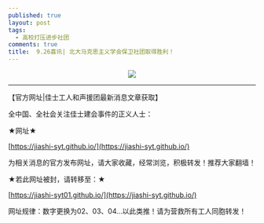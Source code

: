 ```yaml
---
published: true
layout: post
tags:
  - 高校打压进步社团
comments: true
title:  9.26喜讯| 北大马克思主义学会保卫社团取得胜利！
---
```



<p align="center"> <img src="https://i.loli.net/2018/09/26/5bab81c3952b0.jpg"> </p>


---

【官方网址|佳士工人和声援团最新消息文章获取】

全中国、全社会关注佳士建会事件的正义人士：

★网址★

[https://jiashi-syt.github.io/](https://jiashi-syt.github.io/)

为相关消息的官方发布网址，请大家收藏，经常浏览，积极转发！推荐大家翻墙！

★若此网址被封，请转移至：★

[https://jiashi-syt01.github.io/](https://jiashi-syt.github.io/)

网址规律：数字更换为02、03、04…以此类推！请为营救所有工人同胞转发！



